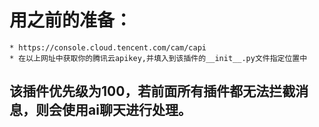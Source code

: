 # 用之前的准备：
    * https://console.cloud.tencent.com/cam/capi
    * 在以上网址中获取你的腾讯云apikey,并填入到该插件的__init__.py文件指定位置中
## 该插件优先级为100，若前面所有插件都无法拦截消息，则会使用ai聊天进行处理。
